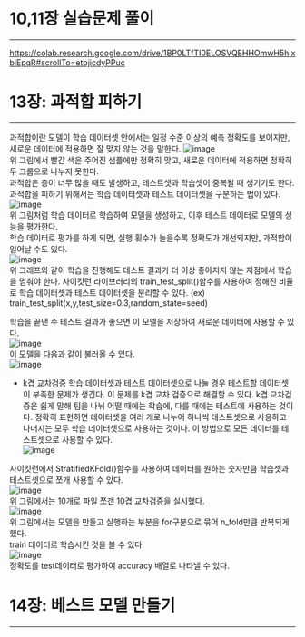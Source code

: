 # 10,11장 실습문제 풀이
----
https://colab.research.google.com/drive/1BP0LTfTI0ELOSVQEHHOmwH5hIxbiEpqR#scrollTo=etbjicdyPPuc


# 13장: 과적합 피하기
-------
과적합이란 모델이 학습 데이터셋 안에서는 일정 수준 이상의 예측 정확도를 보이지만, 새로운 데이터에 적용하면 잘 맞지 않는 것을 말한다. 
![image](https://user-images.githubusercontent.com/94752167/218728759-a2d51abe-fb59-4360-9910-cdbbee5b2dea.png)    
위 그림에서 빨간 색은 주어진 샘플에만 정확히 맞고, 새로운 데이터에 적용하면 정확히 두 그룹으로 나누지 못한다.   
과적합은 층이 너무 많을 때도 발생하고, 테스트셋과 학습셋이 중복될 때 생기기도 한다.   
과적합을 피하기 위해서는 학습 데이터셋과 테스트 데이터셋을 구분하는 법이 있다.    
![image](https://user-images.githubusercontent.com/94752167/218729539-8049fac9-6210-4cb7-ada0-9f4ec1a05370.png)    
위 그림처럼 학습 데이터로 학습하여 모델을 생성하고, 이후 테스트 데이터로 모델의 성능을 평가한다.    
학습 데이터로 평가를 하게 되면, 실행 횟수가 늘을수록 정확도가 개선되지만, 과적합이 일어날 수도 있다.   
![image](https://user-images.githubusercontent.com/94752167/218730043-70d5413c-1469-43d0-8665-aff62cafdccf.png)    
위 그래프와 같이 학습을 진행해도 테스트 결과가 더 이상 좋아지지 않는 지점에서 학습을 멈춰야 한다. 
사이킷런 라이브러리의 train_test_split()함수를 사용하여 정해진 비율로 학습 데이터셋과 테스트 데이터셋을 분리할 수 있다. (ex) train_test_split(x,y,test_size=0.3,random_state=seed)   

학습을 끝낸 수 테스트 결과가 좋으면 이 모델을 저장하여 새로운 데이터에 사용할 수 있다.   
![image](https://user-images.githubusercontent.com/94752167/218730930-366d2930-2d21-433f-859e-ebff3bedfe4f.png)    
이 모델을 다음과 같이 불러올 수 있다.    
![image](https://user-images.githubusercontent.com/94752167/218731035-fe3a0fce-b34e-4008-bc88-3085dcb1721f.png)     

- k겹 교차검증
학습 데이터셋과 테스트 데이터셋으로 나눌 경우 테스트할 데이터셋이 부족한 문제가 생긴다. 이 문제를 k겹 교차 검증으로 해결할 수 있다. k겹 교차검증은 쉽게 말해 팀을 나눠 어떨 때에는 학습에, 다를 때에는 테스트에 사용하는 것이다. 정확히 표현하면 데이터셋을 여러 개로 나누어 하나씩 테스트셋으로 사용하고 나머지는 모두 학습 데이터셋으로 사용하는 것이다. 이 방법으로 모든 데이터를 테스트셋으로 사용할 수 있다.   
![image](https://user-images.githubusercontent.com/94752167/218734933-25e52bfe-f8a8-498f-9eb0-7cc8470278ed.png)   

사이킷런에서 StratifiedKFold()함수를 사용하여 데이터를 원하는 숫자만큼 학습셋과 테스트셋으로 쪼개 사용할 수 있다.   
![image](https://user-images.githubusercontent.com/94752167/218735177-dc371143-1bed-4194-b108-4587c004c9b1.png)    
위 그림에서는 10개로 파일 쪼갠 10겹 교차검증을 실시했다.    
![image](https://user-images.githubusercontent.com/94752167/218735430-f34374ba-f2dc-446c-baff-e82080a02258.png)    
위 그림에서는 모델을 만들고 실행하는 부분을 for구분으로 묶어 n_fold만큼 반복되게 했다.    
train 데이터로 학습시킨 것을 볼 수 있다.    
![image](https://user-images.githubusercontent.com/94752167/218735935-339bc7dd-d6ec-4eb5-bda7-4d068dcb2b57.png)     
정확도를 test데이터로 평가하여 accuracy 배열로 나타낼 수 있다.    

# 14장: 베스트 모델 만들기
--------

























